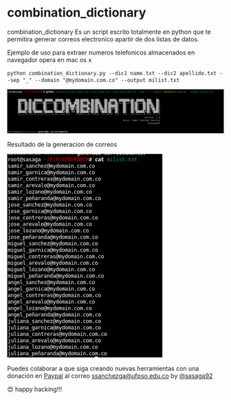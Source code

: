 # combination_dictionary

combination_dictionary Es un script escrito totalmente en python que te permitira generar correos electronico apartir de dos listas de datos.


Ejemplo de uso para extraer numeros telefonicos almacenados en navegador opera en mac os x
```
python combination_dictionary.py --dic1 name.txt --dic2 apellido.txt --sep "_" --domain "@mydomain.com.co" --output milist.txt

```

![Alt text](galeria/command.png "ejecucion del comando")

Resultado de la generacion de correos 

![Alt text](galeria/result.png "Correos electronicos generados correctamente")


Puedes colaborar a que siga creando nuevas herramientas con una donación en [Paypal](https://www.paypal.com) al correo ssanchezga@ufpso.edu.co
by [@sasaga92](https://twitter.com/sasaga92)


:heart_eyes: happy hacking!!!
